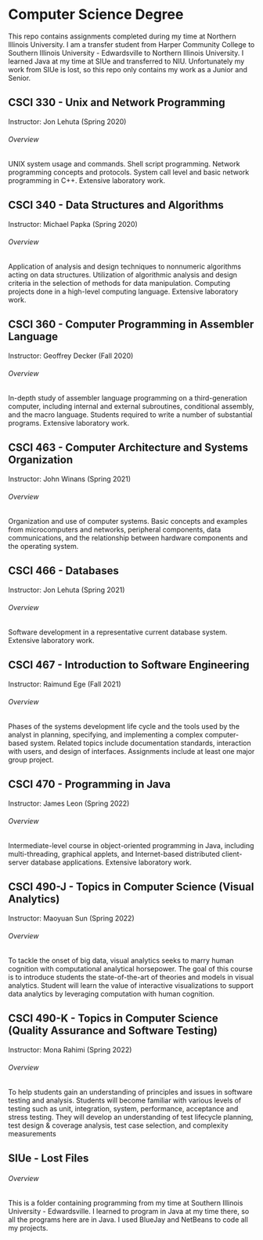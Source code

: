 # Computer Science Degree
This repo contains assignments completed during my time at Northern Illinois University. I am a transfer student from Harper Community College to Southern Illinois University - Edwardsville to Northern Illinois University. I learned Java at my time at SIUe and transferred to NIU. Unfortunately my work from SIUe is lost, so this repo only contains my work as a Junior and Senior. 

## CSCI 330 - Unix and Network Programming
Instructor: Jon Lehuta
(Spring 2020)
###### Overview
UNIX system usage and commands. Shell script programming. Network programming concepts and protocols. System call level and basic network programming in C++. Extensive laboratory work.



## CSCI 340 - Data Structures and Algorithms
Instructor: Michael Papka
(Spring 2020)
###### Overview
Application of analysis and design techniques to nonnumeric algorithms acting on data structures. Utilization of algorithmic analysis and design criteria in the selection of methods for data manipulation. Computing projects done in a high-level computing language. Extensive laboratory work.



## CSCI 360 - Computer Programming in Assembler Language
Instructor: Geoffrey Decker
(Fall 2020)
###### Overview
In-depth study of assembler language programming on a third-generation computer, including internal and external subroutines, conditional assembly, and the macro language. Students required to write a number of substantial programs. Extensive laboratory work.



## CSCI 463 - Computer Architecture and Systems Organization
Instructor: John Winans
(Spring 2021)
###### Overview
Organization and use of computer systems. Basic concepts and examples from microcomputers and networks, peripheral components, data communications, and the relationship between hardware components and the operating system.



## CSCI 466 - Databases
Instructor: Jon Lehuta
(Spring 2021)
###### Overview
Software development in a representative current database system. Extensive laboratory work.



## CSCI 467 - Introduction to Software Engineering
Instructor: Raimund Ege
(Fall 2021)
###### Overview
Phases of the systems development life cycle and the tools used by the analyst in planning, specifying, and implementing a complex computer-based system. Related topics include documentation standards, interaction with users, and design of interfaces. Assignments include at least one major group project.



## CSCI 470 - Programming in Java
Instructor: James Leon
(Spring 2022)
###### Overview
Intermediate-level course in object-oriented programming in Java, including multi-threading, graphical applets, and Internet-based distributed client-server database applications. Extensive laboratory work.


## CSCI 490-J - Topics in Computer Science (Visual Analytics)
Instructor: Maoyuan Sun
(Spring 2022)
###### Overview
To tackle the onset of big data, visual analytics seeks to marry human cognition with computational analytical horsepower. The goal of this course is to introduce students the state-of-the-art of theories and models in visual analytics. Student will learn the value of interactive visualizations to support data analytics by leveraging computation with human cognition.


## CSCI 490-K - Topics in Computer Science (Quality Assurance and Software Testing)
Instructor: Mona Rahimi
(Spring 2022)
###### Overview
To help students gain an understanding of principles and issues in software testing and analysis. Students will become familiar with various levels of testing such as unit, integration, system, performance, acceptance and stress testing. They will develop an understanding of test lifecycle planning, test design & coverage analysis, test case selection, and complexity measurements


## SIUe - Lost Files
###### Overview
This is a folder containing programming from my time at Southern Illinois University - Edwardsville. I learned to program in Java at my time there, so all the programs here are in Java. I used BlueJay and NetBeans to code all my projects.
